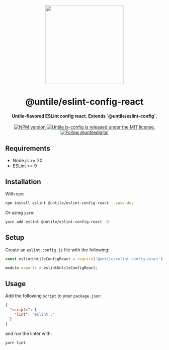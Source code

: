 <p align="center">
  <br><img width="250" src="https://untile.pt/logo.png" /><br>
</p>

<h1 align="center">
  @untile/eslint-config-react
</h1>

<h4 align="center">
  Untile-flavored ESLint config react. Extends `@untile/eslint-config`.
</h4>

<p align="center">
  <a href="https://www.npmjs.com/package/@untile/eslint-config-react">
    <img src="https://img.shields.io/npm/v/@untile/eslint-config-react.svg?style=for-the-badge" alt="NPM version" />
  </a>
  <a href="https://github.com/untile/js-configs/blob/main/LICENSE">
    <img src="https://img.shields.io/badge/license-MIT-blue.svg?style=for-the-badge" alt="Untile js-config is released under the MIT license." />
  </a>
  <a href="https://twitter.com/intent/follow?screen_name=untiledigital">
    <img src="https://img.shields.io/twitter/follow/untiledigital.svg?label=Follow%20@untiledigital&style=for-the-badge" alt="Follow @untiledigital" />
  </a>
</p>

## Requirements

- Node.js >= 20
- ESLint >= 9

## Installation

With `npm`:

```sh
npm install eslint @untile/eslint-config-react --save-dev
```

Or using `yarn`:

```sh
yarn add eslint @untile/eslint-config-react -D
```

## Setup

Create an `eslint.config.js` file with the following:

```js
const eslintUntileConfigReact = require('@untile/eslint-config-react');

module.exports = eslintUntileConfigReact;
```

## Usage

Add the following `script` to your `package.json`:

```json
{
  "scripts": {
    "lint": "eslint ."
  }
}
```

and run the linter with:

```sh
yarn lint
```
